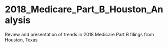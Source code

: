 # 2018_Medicare_Part_B_Houston_Analysis
Review and presentation of trends in 2018 Medicare Part B filings from Houston, Texas
